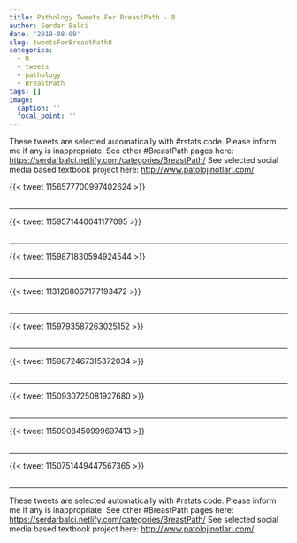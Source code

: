 ```yaml
---
title: Pathology Tweets For BreastPath - 8
author: Serdar Balci
date: '2019-08-09'
slug: tweetsForBreastPath8
categories:
  - R
  - tweets
  - pathology
  - BreastPath
tags: []
image:
  caption: ''
  focal_point: ''
---
```



These tweets are selected automatically with #rstats code. Please inform me if any is inappropriate.
See other #BreastPath pages here: https://serdarbalci.netlify.com/categories/BreastPath/ 
See selected social media based textbook project here: http://www.patolojinotlari.com/

{{< tweet 1156577700997402624 >}}
<br>
<br>
<hr>
{{< tweet 1159571440041177095 >}}
<br>
<br>
<hr>
{{< tweet 1159871830594924544 >}}
<br>
<br>
<hr>
{{< tweet 1131268067177193472 >}}
<br>
<br>
<hr>
{{< tweet 1159793587263025152 >}}
<br>
<br>
<hr>
{{< tweet 1159872467315372034 >}}
<br>
<br>
<hr>
{{< tweet 1150930725081927680 >}}
<br>
<br>
<hr>
{{< tweet 1150908450999697413 >}}
<br>
<br>
<hr>
{{< tweet 1150751449447567365 >}}
<br>
<br>
<hr>


These tweets are selected automatically with #rstats code. Please inform me if any is inappropriate.
See other #BreastPath pages here: https://serdarbalci.netlify.com/categories/BreastPath/ 
See selected social media based textbook project here: http://www.patolojinotlari.com/
